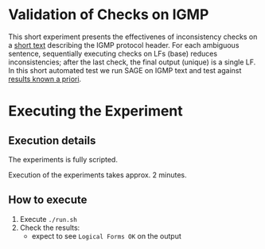 # Validation of Checks on IGMP

This short experiment presents the effectivenes of inconsistency checks on a [short text](igmp.txt) describing the IGMP protocol header. For each ambiguous sentence, sequentially executing checks on LFs (base) reduces inconsistencies; after the last check, the final output (unique) is a single LF. In this short automated test we run SAGE on IGMP text and test against [results known a priori](expected_output.txt).

# Executing the Experiment

## Execution details
The experiments is fully scripted.

Execution of the experiments takes approx. 2 minutes.

## How to execute

1. Execute `./run.sh`
2. Check the results:
   * expect to see `Logical Forms OK` on the output
